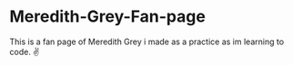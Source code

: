 # Meredith-Grey-Fan-page
This is a fan page of Meredith Grey i made as a practice as im learning to code. ✌
